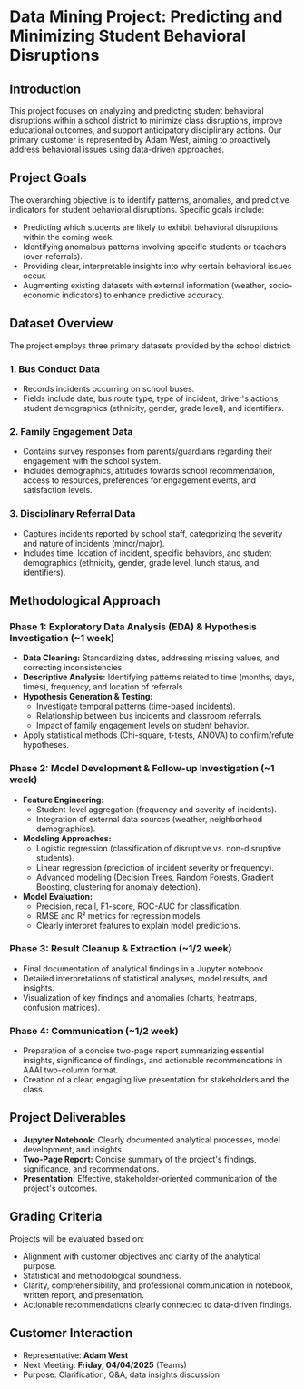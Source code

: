 # Data Mining Project: Predicting and Minimizing Student Behavioral Disruptions

## Introduction

This project focuses on analyzing and predicting student behavioral disruptions within a school district to minimize class disruptions, improve educational outcomes, and support anticipatory disciplinary actions. Our primary customer is represented by Adam West, aiming to proactively address behavioral issues using data-driven approaches.

## Project Goals

The overarching objective is to identify patterns, anomalies, and predictive indicators for student behavioral disruptions. Specific goals include:

- Predicting which students are likely to exhibit behavioral disruptions within the coming week.
- Identifying anomalous patterns involving specific students or teachers (over-referrals).
- Providing clear, interpretable insights into why certain behavioral issues occur.
- Augmenting existing datasets with external information (weather, socio-economic indicators) to enhance predictive accuracy.

## Dataset Overview

The project employs three primary datasets provided by the school district:

### 1. Bus Conduct Data
- Records incidents occurring on school buses.
- Fields include date, bus route type, type of incident, driver's actions, student demographics (ethnicity, gender, grade level), and identifiers.

### 2. Family Engagement Data
- Contains survey responses from parents/guardians regarding their engagement with the school system.
- Includes demographics, attitudes towards school recommendation, access to resources, preferences for engagement events, and satisfaction levels.

### 3. Disciplinary Referral Data
- Captures incidents reported by school staff, categorizing the severity and nature of incidents (minor/major).
- Includes time, location of incident, specific behaviors, and student demographics (ethnicity, gender, grade level, lunch status, and identifiers).

## Methodological Approach

### Phase 1: Exploratory Data Analysis (EDA) & Hypothesis Investigation (~1 week)
- **Data Cleaning:** Standardizing dates, addressing missing values, and correcting inconsistencies.
- **Descriptive Analysis:** Identifying patterns related to time (months, days, times), frequency, and location of referrals.
- **Hypothesis Generation & Testing:**
  - Investigate temporal patterns (time-based incidents).
  - Relationship between bus incidents and classroom referrals.
  - Impact of family engagement levels on student behavior.
- Apply statistical methods (Chi-square, t-tests, ANOVA) to confirm/refute hypotheses.

### Phase 2: Model Development & Follow-up Investigation (~1 week)
- **Feature Engineering:**
  - Student-level aggregation (frequency and severity of incidents).
  - Integration of external data sources (weather, neighborhood demographics).
- **Modeling Approaches:**
  - Logistic regression (classification of disruptive vs. non-disruptive students).
  - Linear regression (prediction of incident severity or frequency).
  - Advanced modeling (Decision Trees, Random Forests, Gradient Boosting, clustering for anomaly detection).
- **Model Evaluation:**
  - Precision, recall, F1-score, ROC-AUC for classification.
  - RMSE and R² metrics for regression models.
  - Clearly interpret features to explain model predictions.

### Phase 3: Result Cleanup & Extraction (~1/2 week)
- Final documentation of analytical findings in a Jupyter notebook.
- Detailed interpretations of statistical analyses, model results, and insights.
- Visualization of key findings and anomalies (charts, heatmaps, confusion matrices).

### Phase 4: Communication (~1/2 week)
- Preparation of a concise two-page report summarizing essential insights, significance of findings, and actionable recommendations in AAAI two-column format.
- Creation of a clear, engaging live presentation for stakeholders and the class.

## Project Deliverables

- **Jupyter Notebook:** Clearly documented analytical processes, model development, and insights.
- **Two-Page Report:** Concise summary of the project's findings, significance, and recommendations.
- **Presentation:** Effective, stakeholder-oriented communication of the project's outcomes.

## Grading Criteria

Projects will be evaluated based on:
- Alignment with customer objectives and clarity of the analytical purpose.
- Statistical and methodological soundness.
- Clarity, comprehensibility, and professional communication in notebook, written report, and presentation.
- Actionable recommendations clearly connected to data-driven findings.

## Customer Interaction
- Representative: **Adam West**
- Next Meeting: **Friday, 04/04/2025** (Teams)
- Purpose: Clarification, Q&A, data insights discussion


